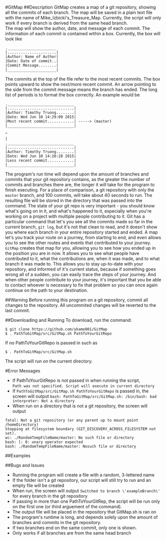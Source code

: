 #GitMap 
##Description
GitMap creates a map of a git repository, showing all the commits of each branch. 
The map will be saved in a plain text file with the name of Mike_Izbicki's_Treasure_Map. 
Currently, the script will only work if every branch is derived from the same head branch.    
The map will show the author, date, and message of each commit. 
The information of each commit is contained within a box. 
Currently, the box will look like 
```
.______________________   
|......................|
|Author: Name of Author|		
|Date: Date of commit..|    		
|Commit Message........|		
|______________________|   
```
The commits at the top of the file refer to the most recent commits. 
The box points upward to show the next/more recent commit. 
An arrow pointing to the side from the commit message means the branch has ended.
The long list of periods is to format the box correctly. 
An example would be
```
.______________________________   
|..............................|
|Author: Timothy Truong........|		
|Date: Wed Jun 10 14:29:09 2015|   
|Most recent commit............| -----> (master)	
|______________________________|

^    
|    
.______________________________   
|..............................|
|Author: Timothy Truong........|		
|Date: Wed Jun 10 14:20:28 2015|   
|Less recent commit............|    
|______________________________|
```
The program's run time will depend upon the amount of branches and commits that your git repository contains, as the greater the
number of commits and branches there are, the longer it will take for the program to finish executing.
For a place of comparison, a git repository with only the `master` branch, and 100 commits, will take about 40 seconds to run.
The resulting file will be stored in the directory that was passed into the command.
The state of your git repo is very important - you should know what's going on in it, and what's happened to it,
especially when you're working on a project with multiple people contributing to it.
Git has a particular command that let's you see all the commits made so far in the current branch, `git log`, 
but it's not that clean to read, and it doesn't show you where each branch in your entire repository started and ended. 
A map let's you track your route on a journey, from starting to end, 
and even allows you to see the other routes and events that contributed to your journey. 
`GitMap` creates that map for you, allowing you to see how you ended up in the position you are in now. 
It allows you to see what people have contributed to it, what the contributions are, when it was made, and to what branch it was made to. 
This allows you to stay up-to-date with your repository, and informed of it's current status, 
because if something goes wrong all of a sudden, you can easily trace the steps of your journey. 
And when other people contribute to your journey, it's important that you be able to contact whoever is necessary to fix that problem 
so you can once again continue on the path to your destination.

##Warning
Before running this program on a git repository, commit all changes to the repository. 
All uncommited changes will be reverted to the last commit.

##Downloading and Running
To download, run the command:    
```
$ git clone https://github.com/ykamo001/GitMap  
$ . PathToGitMap/src/GitMap.sh PathToYourGitRepo 
```
If no PathToYourGitRepo is passed in such as
```
$ . PathToGitMap/src/GitMap.sh
```
The script will run on the current directory.

#Error Messages
* If PathToYourGitRepo is not passed in when running the script,   
`Path was not specified. Script will execute in current directory` 
* If `PathToGitMap/src/GitMap.sh PathToYourGitRepo` is passed in, 
the screen will output 
`bash: PathToGitMap/src/GitMap.sh: /bin/bash: bad interpreter: Not a directory`
* When run on a directory that is not a git repository, 
the screen will output 
```
fatal: Not a git repository (or any parent up to mount point /homeDirectory)    
Stopping at filesystem boundary (GIT_DISCOVERY_ACROSS_FILESYSTEM not set).   
wc: ./RandomTempFileName/master: No such file or directory    
bash: [: 0: unary operator expected
bash: ./RandomTempFileName/master: Nosuch file or directory
```

##Examples


##Bugs and Issues
* Running the program will create a file with a random, 3-lettered name
* If the folder isn't a git repository, our script will still try to run and an empty file will be created
* When run, the screen will output 
`Switched to branch \'exampleBranch\'` 
for every branch in the git repository
* If passing in more than one PathToYourGitRep, 
the script will be run only on the first one 
(or third arguement of the command).
* The output file will be placed in the repository that GitMap.sh is ran on
* The program's runtime is long, and depends solely upon the amount of branches and commits in the git repository.
* If two branches end on the same commit, only one is shown.
* Only works if all branches are from the same head branch

